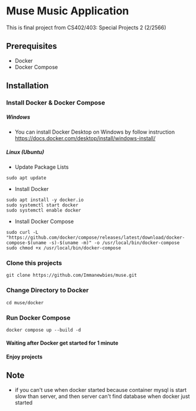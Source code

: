 # Muse Music Application
This is final project from CS402/403: Special Projects 2 (2/2566)

## Prerequisites
* Docker
* Docker Compose

## Installation
### Install Docker & Docker Compose
##### Windows
* You can install Docker Desktop on Windows by follow instruction https://docs.docker.com/desktop/install/windows-install/
##### Linux (Ubuntu)
* Update Package Lists
```shell
sudo apt update
```
* Install Docker
```shell
sudo apt install -y docker.io
sudo systemctl start docker
sudo systemctl enable docker
```
* Install Docker Compose
```shell
sudo curl -L "https://github.com/docker/compose/releases/latest/download/docker-compose-$(uname -s)-$(uname -m)" -o /usr/local/bin/docker-compose
sudo chmod +x /usr/local/bin/docker-compose
```
### Clone this projects
```shell
git clone https://github.com/Immanewbies/muse.git
```
### Change Directory to Docker
```shell
cd muse/docker
```
### Run Docker Compose
```shell
docker compose up --build -d
```
#### Waiting after Docker get started for 1 minute 
#### Enjoy projects

## Note
* if you can't use when docker started because container mysql is start slow than server, and then server can't find database when docker just started


